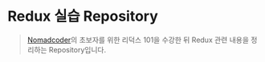 # Redux 실습 Repository

> [Nomadcoder](https://nomadcoders.co/redux-for-beginners)의 초보자를 위한 리덕스 101을 수강한 뒤 Redux 관련 내용을 정리하는 Repository입니다.
